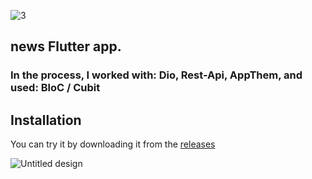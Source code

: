 ![3](https://github.com/omar546/PressPulse/assets/71936776/4d56663b-64f8-433c-b88d-d322caa93d16)
## news Flutter app.
### In the process, I worked with: Dio, Rest-Api, AppThem, and used: BloC / Cubit

## Installation

You can try it by downloading it from the [releases](../../releases)

![Untitled design](https://github.com/omar546/PressPulse/assets/71936776/fa7df252-0423-4835-9341-abf8ed8e61ef)
